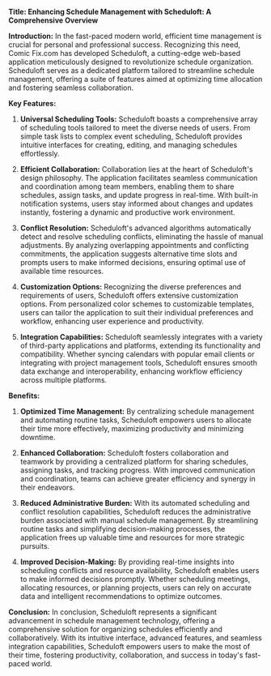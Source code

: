 **Title: Enhancing Schedule Management with Scheduloft: A Comprehensive Overview**

**Introduction:**
In the fast-paced modern world, efficient time management is crucial for personal and professional success. Recognizing this need, Comic Fix.com has developed Scheduloft, a cutting-edge web-based application meticulously designed to revolutionize schedule organization. Scheduloft serves as a dedicated platform tailored to streamline schedule management, offering a suite of features aimed at optimizing time allocation and fostering seamless collaboration.

**Key Features:**

1. **Universal Scheduling Tools:** Scheduloft boasts a comprehensive array of scheduling tools tailored to meet the diverse needs of users. From simple task lists to complex event scheduling, Scheduloft provides intuitive interfaces for creating, editing, and managing schedules effortlessly.

2. **Efficient Collaboration:** Collaboration lies at the heart of Scheduloft's design philosophy. The application facilitates seamless communication and coordination among team members, enabling them to share schedules, assign tasks, and update progress in real-time. With built-in notification systems, users stay informed about changes and updates instantly, fostering a dynamic and productive work environment.

3. **Conflict Resolution:** Scheduloft's advanced algorithms automatically detect and resolve scheduling conflicts, eliminating the hassle of manual adjustments. By analyzing overlapping appointments and conflicting commitments, the application suggests alternative time slots and prompts users to make informed decisions, ensuring optimal use of available time resources.

4. **Customization Options:** Recognizing the diverse preferences and requirements of users, Scheduloft offers extensive customization options. From personalized color schemes to customizable templates, users can tailor the application to suit their individual preferences and workflow, enhancing user experience and productivity.

5. **Integration Capabilities:** Scheduloft seamlessly integrates with a variety of third-party applications and platforms, extending its functionality and compatibility. Whether syncing calendars with popular email clients or integrating with project management tools, Scheduloft ensures smooth data exchange and interoperability, enhancing workflow efficiency across multiple platforms.

**Benefits:**

1. **Optimized Time Management:** By centralizing schedule management and automating routine tasks, Scheduloft empowers users to allocate their time more effectively, maximizing productivity and minimizing downtime.

2. **Enhanced Collaboration:** Scheduloft fosters collaboration and teamwork by providing a centralized platform for sharing schedules, assigning tasks, and tracking progress. With improved communication and coordination, teams can achieve greater efficiency and synergy in their endeavors.

3. **Reduced Administrative Burden:** With its automated scheduling and conflict resolution capabilities, Scheduloft reduces the administrative burden associated with manual schedule management. By streamlining routine tasks and simplifying decision-making processes, the application frees up valuable time and resources for more strategic pursuits.

4. **Improved Decision-Making:** By providing real-time insights into scheduling conflicts and resource availability, Scheduloft enables users to make informed decisions promptly. Whether scheduling meetings, allocating resources, or planning projects, users can rely on accurate data and intelligent recommendations to optimize outcomes.

**Conclusion:**
In conclusion, Scheduloft represents a significant advancement in schedule management technology, offering a comprehensive solution for organizing schedules efficiently and collaboratively. With its intuitive interface, advanced features, and seamless integration capabilities, Scheduloft empowers users to make the most of their time, fostering productivity, collaboration, and success in today's fast-paced world.
